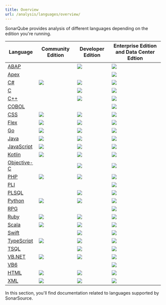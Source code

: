 ```yaml
---
title: Overview
url: /analysis/languages/overview/
---
```


SonarQube provides analysis of different languages depending on the edition you're running.

| Language                                      | Community Edition      | Developer Edition      | Enterprise Edition and Data Center Edtion |
| --------------------------------------------- | ---------------------- | ---------------------- | ----------------------------------------- |
| [ABAP](/analysis/languages/abap/)             |                        | ![](/images/check.svg) | ![](/images/check.svg)                    |
| [Apex](/analysis/languages/apex/)             |                        |                        | ![](/images/check.svg)                    |
| [C#](/analysis/languages/csharp/)             | ![](/images/check.svg) | ![](/images/check.svg) | ![](/images/check.svg)                    |
| [C](/analysis/languages/cfamily/)             |                        | ![](/images/check.svg) | ![](/images/check.svg)                    |
| [C++](/analysis/languages/cfamily/)           |                        | ![](/images/check.svg) | ![](/images/check.svg)                    |
| [COBOL](/analysis/languages/cobol/)           |                        |                        | ![](/images/check.svg)                    |
| [CSS](/analysis/languages/javascript/)        | ![](/images/check.svg) | ![](/images/check.svg) | ![](/images/check.svg)                    |
| [Flex](/analysis/languages/flex/)             | ![](/images/check.svg) | ![](/images/check.svg) | ![](/images/check.svg)                    |
| [Go](/analysis/languages/go/)                 | ![](/images/check.svg) | ![](/images/check.svg) | ![](/images/check.svg)                    |
| [Java](/analysis/languages/java/)             | ![](/images/check.svg) | ![](/images/check.svg) | ![](/images/check.svg)                    |
| [JavaScript](/analysis/languages/javascript/) | ![](/images/check.svg) | ![](/images/check.svg) | ![](/images/check.svg)                    |
| [Kotlin](/analysis/languages/kotlin/)         | ![](/images/check.svg) | ![](/images/check.svg) | ![](/images/check.svg)                    |
| [Objective-C](/analysis/languages/cfamily/)   |                        | ![](/images/check.svg) | ![](/images/check.svg)                    |
| [PHP](/analysis/languages/php/)               | ![](/images/check.svg) | ![](/images/check.svg) | ![](/images/check.svg)                    |
| [PLI](/analysis/languages/pli/)               |                        |                        | ![](/images/check.svg)                    |
| [PLSQL](/analysis/languages/plsql/)           |                        | ![](/images/check.svg) | ![](/images/check.svg)                    |
| [Python](/analysis/languages/python/)         | ![](/images/check.svg) | ![](/images/check.svg) | ![](/images/check.svg)                    |
| [RPG](/analysis/languages/rpg/)               |                        |                        | ![](/images/check.svg)                    |
| [Ruby](/analysis/languages/ruby/)             | ![](/images/check.svg) | ![](/images/check.svg) | ![](/images/check.svg)                    |
| [Scala](/analysis/languages/scala/)           | ![](/images/check.svg) | ![](/images/check.svg) | ![](/images/check.svg)                    |
| [Swift](/analysis/languages/swift/)           |                        | ![](/images/check.svg) | ![](/images/check.svg)                    |
| [TypeScript](/analysis/languages/javascript/) | ![](/images/check.svg) | ![](/images/check.svg) | ![](/images/check.svg)                    |
| [TSQL](/analysis/languages/tsql/)             |                        | ![](/images/check.svg) | ![](/images/check.svg)                    |
| [VB.NET](/analysis/languages/vbnet/)          | ![](/images/check.svg) | ![](/images/check.svg) | ![](/images/check.svg)                    |
| [VB6](/analysis/languages/vb6/)               |                        |                        | ![](/images/check.svg)                    |
| [HTML](/analysis/languages/html/)             | ![](/images/check.svg) | ![](/images/check.svg) | ![](/images/check.svg)                    |
| [XML](/analysis/languages/xml/)               | ![](/images/check.svg) | ![](/images/check.svg) | ![](/images/check.svg)                    |

In this section, you'll find documentation related to languages supported by SonarSource.
